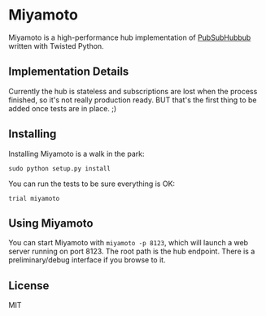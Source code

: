 Miyamoto
========

Miyamoto is a high-performance hub implementation of [PubSubHubbub](http://code.google.com/p/pubsubhubbub/) written with Twisted Python.

Implementation Details
----------------------
Currently the hub is stateless and subscriptions are lost when the process finished, so it's not really production ready. BUT that's the first thing to be added once tests are in place. ;)

Installing
----------
Installing Miyamoto is a walk in the park:

`sudo python setup.py install`

You can run the tests to be sure everything is OK:

`trial miyamoto`

Using Miyamoto
--------------
You can start Miyamoto with `miyamoto -p 8123`, which will launch a web server running on port 8123. The root path is the hub endpoint. There is a preliminary/debug interface if you browse to it. 

License
-------
MIT